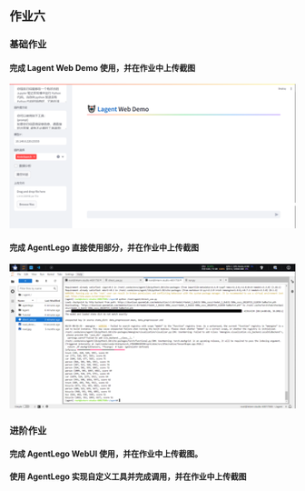 ## 作业六
### 基础作业
#### 完成 Lagent Web Demo 使用，并在作业中上传截图
![Task 1-1](./Images/Task-1-1.png "Task 1-1")

#### 完成 AgentLego 直接使用部分，并在作业中上传截图
![Task 2-1](./Images/Task-2-1.png "Task 2-1")


### 进阶作业
#### 完成 AgentLego WebUI 使用，并在作业中上传截图。

#### 使用 AgentLego 实现自定义工具并完成调用，并在作业中上传截图